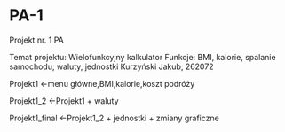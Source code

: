 # PA-1
Projekt nr. 1 PA 

Temat projektu: Wielofunkcyjny kalkulator
Funkcje: BMI, kalorie, spalanie samochodu, waluty, jednostki
Kurzyński Jakub, 262072

Projekt1 <-menu główne,BMI,kalorie,koszt podróży

Projekt1_2 <-Projekt1 + waluty

Projekt1_final <-Projekt1_2 + jednostki + zmiany graficzne

